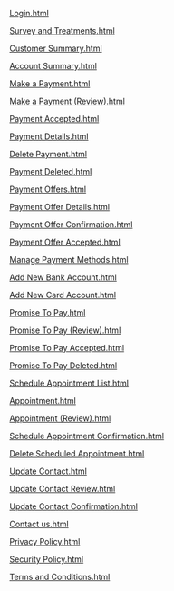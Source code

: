 <a href="https://cmcit.github.io/pnc-katabat/Login.html">Login.html</a>

<a href="https://cmcit.github.io/pnc-katabat/Survey%20and%20Treatments.html">Survey and Treatments.html</a>

<a href="https://cmcit.github.io/pnc-katabat/Customer%20Summary.html">Customer Summary.html</a>

<a href="https://cmcit.github.io/pnc-katabat/Account%20Summary.html">Account Summary.html</a>

<a href="https://cmcit.github.io/pnc-katabat/Make%20a%20Payment.html">Make a Payment.html</a>

<a href="https://cmcit.github.io/pnc-katabat/Make%20a%20Payment%20(Review).html">Make a Payment (Review).html</a>

<a href="https://cmcit.github.io/pnc-katabat/Payment%20Accepted.html">Payment Accepted.html</a>

<a href="https://cmcit.github.io/pnc-katabat/Payment%20Details.html">Payment Details.html</a>

<a href="https://cmcit.github.io/pnc-katabat/Delete%20Payment.html">Delete Payment.html</a>

<a href="https://cmcit.github.io/pnc-katabat/Payment%20Deleted.html">Payment Deleted.html</a>

<a href="https://cmcit.github.io/pnc-katabat/Payment%20Offers.html">Payment Offers.html</a>

<a href="https://cmcit.github.io/pnc-katabat/Payment%20Offer%20Details.html">Payment Offer Details.html</a>

<a href="https://cmcit.github.io/pnc-katabat/Payment%20Offer%20Confirmation.html">Payment Offer Confirmation.html</a>

<a href="https://cmcit.github.io/pnc-katabat/Payment%20Offer%20Accepted.html">Payment Offer Accepted.html</a>

<a href="https://cmcit.github.io/pnc-katabat/Manage%20Payment%20Methods.html">Manage Payment Methods.html</a>

<a href="https://cmcit.github.io/pnc-katabat/Add%20New%20Bank%20Account.html">Add New Bank Account.html</a>

<a href="https://cmcit.github.io/pnc-katabat/Add%20New%20Card%20Account.html">Add New Card Account.html</a>

<a href="https://cmcit.github.io/pnc-katabat/Promise%20To%20Pay.html">Promise To Pay.html</a>

<a href="https://cmcit.github.io/pnc-katabat/Promise%20To%20Pay%20(Review).html">Promise To Pay (Review).html</a>

<a href="https://cmcit.github.io/pnc-katabat/Promise%20To%20Pay%20Accepted.html">Promise To Pay Accepted.html</a>

<a href="https://cmcit.github.io/pnc-katabat/Promise%20To%20Pay%20Deleted.html">Promise To Pay Deleted.html</a>

<a href="https://cmcit.github.io/pnc-katabat/Schedule%20Appointment%20List.html">Schedule Appointment List.html</a>

<a href="https://cmcit.github.io/pnc-katabat/Appointment.html">Appointment.html</a>

<a href="https://cmcit.github.io/pnc-katabat/Appointment%20(Review).html">Appointment (Review).html</a>

<a href="https://cmcit.github.io/pnc-katabat/Schedule%20Appointment%20Confirmation.html">Schedule Appointment Confirmation.html</a>

<a href="https://cmcit.github.io/pnc-katabat/Delete%20Scheduled%20Appointment.html">Delete Scheduled Appointment.html</a>

<a href="https://cmcit.github.io/pnc-katabat/Update%20Contact.html">Update Contact.html</a>

<a href="https://cmcit.github.io/pnc-katabat/Update%20Contact%20Review.html">Update Contact Review.html</a>

<a href="https://cmcit.github.io/pnc-katabat/Update%20Contact%20Confirmation.html">Update Contact Confirmation.html</a>

<a href="https://cmcit.github.io/pnc-katabat/Contact%20us.html">Contact us.html</a>

<a href="https://cmcit.github.io/pnc-katabat/Privacy%20Policy.html">Privacy Policy.html</a>

<a href="https://cmcit.github.io/pnc-katabat/Security%20Policy.html">Security Policy.html</a>

<a href="https://cmcit.github.io/pnc-katabat/Terms%20and%20Conditions.html">Terms and Conditions.html</a>
